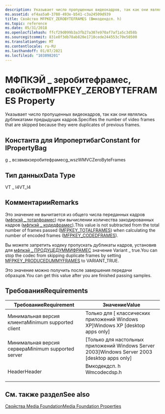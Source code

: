 ```yaml
---
description: Указывает число пропущенных видеокадров, так как они являлись дубликатами предыдущих кадров.
ms.assetid: ef4aa5a0-3788-493e-b541-c3a24509d939
title: Свойство MFPKEY_ZEROBYTEFRAMES (Вмкодекдсп. h)
ms.topic: reference
ms.date: 05/31/2018
ms.openlocfilehash: ffcf29d099b3a3fb27a307e970af7af1a5c3d58b
ms.sourcegitcommit: 831e8f3db78ab820e1710cede244553c70e50500
ms.translationtype: MT
ms.contentlocale: ru-RU
ms.lasthandoff: 01/07/2021
ms.locfileid: "103898201"
---
```

# <a name="mfpkey_zerobyteframes-property"></a><span data-ttu-id="be6e3-103">МФПКЭЙ \_ зеробитефрамес, свойство</span><span class="sxs-lookup"><span data-stu-id="be6e3-103">MFPKEY\_ZEROBYTEFRAMES Property</span></span>

<span data-ttu-id="be6e3-104">Указывает число пропущенных видеокадров, так как они являлись дубликатами предыдущих кадров.</span><span class="sxs-lookup"><span data-stu-id="be6e3-104">Specifies the number of video frames that are skipped because they were duplicates of previous frames.</span></span>

## <a name="constant-for-ipropertybag"></a><span data-ttu-id="be6e3-105">Константа для Ипропертибаг</span><span class="sxs-lookup"><span data-stu-id="be6e3-105">Constant for IPropertyBag</span></span>

<span data-ttu-id="be6e3-106">g \_ всзвмвкзеробитефрамес</span><span class="sxs-lookup"><span data-stu-id="be6e3-106">g\_wszWMVCZeroByteFrames</span></span>

## <a name="data-type"></a><span data-ttu-id="be6e3-107">Тип данных</span><span class="sxs-lookup"><span data-stu-id="be6e3-107">Data Type</span></span>

<span data-ttu-id="be6e3-108">VT \_ I4</span><span class="sxs-lookup"><span data-stu-id="be6e3-108">VT\_I4</span></span>

## <a name="remarks"></a><span data-ttu-id="be6e3-109">Комментарии</span><span class="sxs-lookup"><span data-stu-id="be6e3-109">Remarks</span></span>

<span data-ttu-id="be6e3-110">Это значение не вычитается из общего числа переданных кадров ([мфпкэй \_ тоталфрамес](mfpkey-totalframesproperty.md)) при вычислении количества закодированных кадров ([мфпкэй \_ кодедфрамес](mfpkey-codedframesproperty.md)).</span><span class="sxs-lookup"><span data-stu-id="be6e3-110">This value is not subtracted from the total number of frames passed ([MFPKEY\_TOTALFRAMES](mfpkey-totalframesproperty.md)) when calculating the number of encoded frames ([MFPKEY\_CODEDFRAMES](mfpkey-codedframesproperty.md)).</span></span>

<span data-ttu-id="be6e3-111">Вы можете запретить кодеку пропускать дубликаты кадров, установив для [мфпкэй \_ ПРОДУЦЕДУММИФРАМЕС](mfpkey-producedummyframesproperty.md) значение Variant \_ true.</span><span class="sxs-lookup"><span data-stu-id="be6e3-111">You can stop the codec from skipping duplicate frames by setting [MFPKEY\_PRODUCEDUMMYFRAMES](mfpkey-producedummyframesproperty.md) to VARIANT\_TRUE.</span></span>

<span data-ttu-id="be6e3-112">Это значение можно получить после завершения передачи образцов.</span><span class="sxs-lookup"><span data-stu-id="be6e3-112">You can get this value after you are finished passing samples.</span></span>

## <a name="requirements"></a><span data-ttu-id="be6e3-113">Требования</span><span class="sxs-lookup"><span data-stu-id="be6e3-113">Requirements</span></span>



| <span data-ttu-id="be6e3-114">Требование</span><span class="sxs-lookup"><span data-stu-id="be6e3-114">Requirement</span></span> | <span data-ttu-id="be6e3-115">Значение</span><span class="sxs-lookup"><span data-stu-id="be6e3-115">Value</span></span> |
|-------------------------------------|-----------------------------------------------------------------------------------------|
| <span data-ttu-id="be6e3-116">Минимальная версия клиента</span><span class="sxs-lookup"><span data-stu-id="be6e3-116">Minimum supported client</span></span><br/> | <span data-ttu-id="be6e3-117">Только для \[ классических приложений Windows XP\]</span><span class="sxs-lookup"><span data-stu-id="be6e3-117">Windows XP \[desktop apps only\]</span></span><br/>                                             |
| <span data-ttu-id="be6e3-118">Минимальная версия сервера</span><span class="sxs-lookup"><span data-stu-id="be6e3-118">Minimum supported server</span></span><br/> | <span data-ttu-id="be6e3-119">\[Только для настольных приложений Windows Server 2003\]</span><span class="sxs-lookup"><span data-stu-id="be6e3-119">Windows Server 2003 \[desktop apps only\]</span></span><br/>                                    |
| <span data-ttu-id="be6e3-120">Header</span><span class="sxs-lookup"><span data-stu-id="be6e3-120">Header</span></span><br/>                   | <dl> <span data-ttu-id="be6e3-121"><dt>Вмкодекдсп. h</dt></span><span class="sxs-lookup"><span data-stu-id="be6e3-121"><dt>Wmcodecdsp.h</dt></span></span> </dl> |



## <a name="see-also"></a><span data-ttu-id="be6e3-122">См. также раздел</span><span class="sxs-lookup"><span data-stu-id="be6e3-122">See also</span></span>

<dl> <dt>

[<span data-ttu-id="be6e3-123">Свойства Media Foundation</span><span class="sxs-lookup"><span data-stu-id="be6e3-123">Media Foundation Properties</span></span>](media-foundation-properties.md)
</dt> </dl>

 

 




